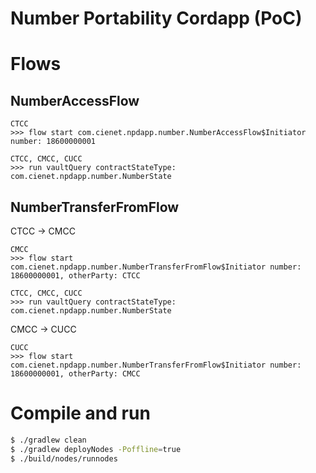 # Number Portability Cordapp (PoC)

# Flows

## NumberAccessFlow

```text
CTCC
>>> flow start com.cienet.npdapp.number.NumberAccessFlow$Initiator number: 18600000001
```

```text
CTCC, CMCC, CUCC
>>> run vaultQuery contractStateType: com.cienet.npdapp.number.NumberState
```

## NumberTransferFromFlow

CTCC -> CMCC

```text
CMCC
>>> flow start com.cienet.npdapp.number.NumberTransferFromFlow$Initiator number: 18600000001, otherParty: CTCC
```

```text
CTCC, CMCC, CUCC
>>> run vaultQuery contractStateType: com.cienet.npdapp.number.NumberState
```

CMCC -> CUCC

```text
CUCC
>>> flow start com.cienet.npdapp.number.NumberTransferFromFlow$Initiator number: 18600000001, otherParty: CMCC
```

# Compile and run

```bash
$ ./gradlew clean
$ ./gradlew deployNodes -Poffline=true
$ ./build/nodes/runnodes
```